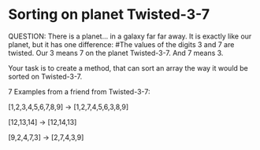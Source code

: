 # Sorting on planet Twisted-3-7

QUESTION:
There is a planet... in a galaxy far far away. It is exactly like our planet, but it has one difference: #The values of the digits 3 and 7 are twisted. Our 3 means 7 on the planet Twisted-3-7. And 7 means 3.

Your task is to create a method, that can sort an array the way it would be sorted on Twisted-3-7.

7 Examples from a friend from Twisted-3-7:

[1,2,3,4,5,6,7,8,9] -> [1,2,7,4,5,6,3,8,9]

[12,13,14] -> [12,14,13]

[9,2,4,7,3] -> [2,7,4,3,9]
